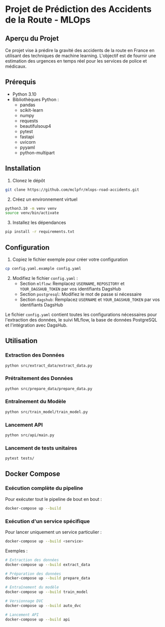 # Projet de Prédiction des Accidents de la Route - MLOps

## Aperçu du Projet
Ce projet vise à prédire la gravité des accidents de la route en France en utilisant des techniques de machine learning. L'objectif est de fournir une estimation des urgences en temps réel pour les services de police et médicaux.

## Prérequis
- Python 3.10
- Bibliothèques Python : 
  - pandas
  - scikit-learn
  - numpy
  - requests
  - beautifulsoup4
  - pytest
  - fastapi
  - uvicorn
  - pyyaml
  - python-multipart

## Installation
1. Clonez le dépôt
```bash
git clone https://github.com/mclpfr/mlops-road-accidents.git
```
2. Créez un environnement virtuel
```bash
python3.10 -m venv venv
source venv/bin/activate
```
3. Installez les dépendances
```bash
pip install -r requirements.txt
```

## Configuration

1. Copiez le fichier exemple pour créer votre configuration
```bash
cp config.yaml.example config.yaml
```

2. Modifiez le fichier `config.yaml` :
   - Section `mlflow`: Remplacez `USERNAME`, `REPOSITORY` et `YOUR_DAGSHUB_TOKEN` par vos identifiants DagsHub
   - Section `postgresql`: Modifiez le mot de passe si nécessaire
   - Section `dagshub`: Remplacez `USERNAME` et `YOUR_DAGSHUB_TOKEN` par vos identifiants DagsHub

Le fichier `config.yaml` contient toutes les configurations nécessaires pour l'extraction des données, le suivi MLflow, la base de données PostgreSQL et l'intégration avec DagsHub.

## Utilisation
### Extraction des Données
```bash
python src/extract_data/extract_data.py
```

### Prétraitement des Données
```bash
python src/prepare_data/prepare_data.py
```

### Entraînement du Modèle
```bash
python src/train_model/train_model.py
```

### Lancement API
```bash
python src/api/main.py
```

### Lancement de tests unitaires
```bash
pytest tests/
```

## Docker Compose

### Exécution complète du pipeline

Pour exécuter tout le pipeline de bout en bout :

```bash
docker-compose up --build
```

### Exécution d'un service spécifique

Pour lancer uniquement un service particulier :

```bash
docker-compose up --build <service>
```

Exemples :
```bash
# Extraction des données
docker-compose up --build extract_data

# Préparation des données
docker-compose up --build prepare_data

# Entraînement du modèle
docker-compose up --build train_model

# Versionnage DVC
docker-compose up --build auto_dvc

# Lancement API
docker-compose up --build api
```
